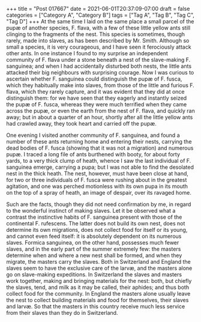 +++
title = "Post 017667"
date = 2021-06-01T20:37:09-07:00
draft = false
categories = ["Category A", "Category B"]
tags = ["Tag A", "Tag B", "Tag C", "Tag D"]
+++
At the same time I laid on the same place a small parcel of the pupæ of another species, F. flava, with a few of these little yellow ants still clinging to the fragments of the nest. This species is sometimes, though rarely, made into slaves, as has been described by Mr. Smith. Although so small a species, it is very courageous, and I have seen it ferociously attack other ants. In one instance I found to my surprise an independent community of F. flava under a stone beneath a nest of the slave-making F. sanguinea; and when I had accidentally disturbed both nests, the little ants attacked their big neighbours with surprising courage. Now I was curious to ascertain whether F. sanguinea could distinguish the pupæ of F. fusca, which they habitually make into slaves, from those of the little and furious F. flava, which they rarely capture, and it was evident that they did at once distinguish them: for we have seen that they eagerly and instantly seized the pupæ of F. fusca, whereas they were much terrified when they came across the pupæ, or even the earth from the nest of F. flava, and quickly ran away; but in about a quarter of an hour, shortly after all the little yellow ants had crawled away, they took heart and carried off the pupæ.

One evening I visited another community of F. sanguinea, and found a number of these ants returning home and entering their nests, carrying the dead bodies of F. fusca (showing that it was not a migration) and numerous pupæ. I traced a long file of ants burthened with booty, for about forty yards, to a very thick clump of heath, whence I saw the last individual of F. sanguinea emerge, carrying a pupa; but I was not able to find the desolated nest in the thick heath. The nest, however, must have been close at hand, for two or three individuals of F. fusca were rushing about in the greatest agitation, and one was perched motionless with its own pupa in its mouth on the top of a spray of heath, an image of despair, over its ravaged home.

Such are the facts, though they did not need confirmation by me, in regard to the wonderful instinct of making slaves. Let it be observed what a contrast the instinctive habits of F. sanguinea present with those of the continental F. rufescens. The latter does not build its own nest, does not determine its own migrations, does not collect food for itself or its young, and cannot even feed itself: it is absolutely dependent on its numerous slaves. Formica sanguinea, on the other hand, possesses much fewer slaves, and in the early part of the summer extremely few: the masters determine when and where a new nest shall be formed, and when they migrate, the masters carry the slaves. Both in Switzerland and England the slaves seem to have the exclusive care of the larvæ, and the masters alone go on slave-making expeditions. In Switzerland the slaves and masters work together, making and bringing materials for the nest: both, but chiefly the slaves, tend, and milk as it may be called, their aphides; and thus both collect food for the community. In England the masters alone usually leave the nest to collect building materials and food for themselves, their slaves and larvæ. So that the masters in this country receive much less service from their slaves than they do in Switzerland.
